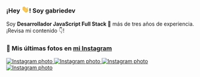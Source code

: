 <h3>¡Hey <img src="https://raw.githubusercontent.com/ABSphreak/ABSphreak/master/gifs/Hi.gif" width="20px" decondig="async">! Soy gabriedev</h3>

<p>Soy <strong>Desarrollador JavaScript Full Stack 🚀</strong> más de tres años de experiencia.<br />¡Revisa mi contenido 👇!</p>

### 📸 Mis últimas fotos en [mi Instagram](https://instagram.com/gabrie.dev)


<a href='https://instagram.com/p/CzMY3lzxgmx' target='_blank'>
  <img width='20%' src='https://instagram.fman7-1.fna.fbcdn.net/v/t51.2885-15/398916226_819142863293745_2426123683154743297_n.webp?stp=dst-jpg_e35&_nc_ht=instagram.fman7-1.fna.fbcdn.net&_nc_cat=109&_nc_ohc=QKox1JiQX7EAX_Z0kIx&edm=APU89FABAAAA&ccb=7-5&oh=00_AfDghw9XR8UxmOFZtkSlOYhRxl-xz2w6dxD-ow_fDcFw_A&oe=6562E7E9&_nc_sid=bc0c2c' alt='Instagram photo' />
</a>
<a href='https://instagram.com/p/CygbQv4uqxM' target='_blank'>
  <img width='20%' src='https://instagram.fman7-1.fna.fbcdn.net/v/t51.2885-15/391525959_236593062741789_5868561716480810596_n.webp?stp=dst-jpg_e35&_nc_ht=instagram.fman7-1.fna.fbcdn.net&_nc_cat=109&_nc_ohc=bl_Y69THYxsAX8g97dE&edm=APU89FABAAAA&ccb=7-5&oh=00_AfAoOtUiVEQ2yXEhB5f02Hq9sqBxUm_uU93_10RWJT7n2w&oe=6562F4A5&_nc_sid=bc0c2c' alt='Instagram photo' />
</a>
<a href='https://instagram.com/p/CxTmOF6vN8M' target='_blank'>
  <img width='20%' src='https://instagram.fman7-1.fna.fbcdn.net/v/t51.2885-15/378565944_323878180141713_8920720304536029091_n.jpg?stp=dst-jpg_e15&_nc_ht=instagram.fman7-1.fna.fbcdn.net&_nc_cat=109&_nc_ohc=eeKKviErzh8AX-2sRpC&edm=APU89FABAAAA&ccb=7-5&oh=00_AfAb_1WjvMnkcF9LwWadXIXDX2deuNH48G0v9Gc_7kNqYg&oe=6563E118&_nc_sid=bc0c2c' alt='Instagram photo' />
</a>
<a href='https://instagram.com/p/CxLlYVlupp3' target='_blank'>
  <img width='20%' src='https://instagram.fman7-1.fna.fbcdn.net/v/t51.2885-15/377997579_196784406648750_7872949112471886655_n.webp?stp=dst-jpg_e35&_nc_ht=instagram.fman7-1.fna.fbcdn.net&_nc_cat=106&_nc_ohc=1NAaLRibZfoAX8CWYnN&edm=APU89FABAAAA&ccb=7-5&oh=00_AfCtCuX0KxfGRTEGIupeYz8lJPvlrm2GrqLUWMeuC1M2aw&oe=65634C1B&_nc_sid=bc0c2c' alt='Instagram photo' />
</a>
